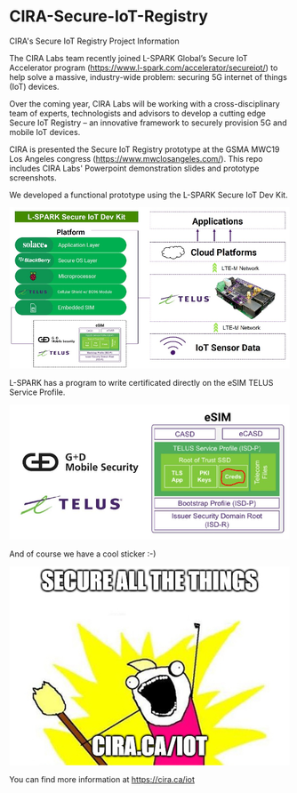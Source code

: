 # CIRA-Secure-IoT-Registry
CIRA's Secure IoT Registry Project Information

The CIRA Labs team recently joined L-SPARK Global’s Secure IoT Accelerator program (https://www.l-spark.com/accelerator/secureiot/) to help solve a massive, industry-wide problem: securing 5G internet of things (IoT) devices.

Over the coming year, CIRA Labs will be working with a cross-disciplinary team of experts, technologists and advisors to develop a cutting edge Secure IoT Registry – an innovative framework to securely provision 5G and mobile IoT devices.

CIRA is presented the Secure IoT Registry prototype at the GSMA MWC19 Los Angeles congress (https://www.mwclosangeles.com/).  This repo includes CIRA Labs' Powerpoint demonstration slides and prototype screenshots.

We developed a functional prototype using the L-SPARK Secure IoT Dev Kit. 

![L-SPARK Secure IoT DEv Kit](/images/LSPARKDEVKIT.jpg)

L-SPARK has a program to write certificated directly on the eSIM TELUS Service Profile. 

![L-SPARK Secure IoT DEv Kit](/images/eSIM.jpg)

And of course we have a cool sticker :-)

![CIRA Secure all the things](/images/iot-sticker_191010.jpg)

You can find more information at https://cira.ca/iot
